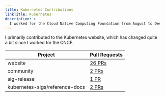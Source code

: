 ```yaml
---
title: Kubernetes Contributions
linkTitle: Kubernetes
description: >
  I worked for the Cloud Native Computing Foundation from August to December 2019. I contributed content, triaged issues, reviewed pull requests, and wrote two blog posts.
---
```


I primarily contributed to the Kubernetes website, which has changed quite a bit since I worked for the CNCF. 


| Project | Pull Requests |
| --- | --- |
| website |[26 PRs](https://github.com/kubernetes/website/pulls?q=is%3Apr+is%3Aclosed+author%3Aaimeeu) |
| community | [2 PRs](https://github.com/kubernetes/community/pulls?q=is%3Apr+is%3Aclosed+author%3Aaimeeu) |
| sig-release | [1 PR](https://github.com/kubernetes/sig-release/pulls?q=is%3Apr+is%3Aclosed+author%3Aaimeeu) |
| kubernetes-sigs/reference-docs | [2 PRs](https://github.com/kubernetes-sigs/reference-docs/pulls?q=is%3Apr+is%3Aclosed+author%3Aaimeeu) |
